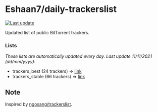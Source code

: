 
# Eshaan7/daily-trackerslist 

[![Last update](https://img.shields.io/badge/Last%20update-11/11/2021-blue.svg)](#)

Updated list of public BitTorrent trackers.

### Lists
*These lists are automatically updated every day. Last update 11/11/2021 (_dd/mm/yyyy_):*

* trackers_best (24 trackers) => [link](https://raw.githubusercontent.com/eshaan7/daily-trackerslist/master/trackers_best.txt)
* trackers_stable (66 trackers) => [link](https://raw.githubusercontent.com/eshaan7/daily-trackerslist/master/trackers_stable.txt)

## Note

Inspired by [ngosang/trackerslist](https://github.com/ngosang/trackerslist).
